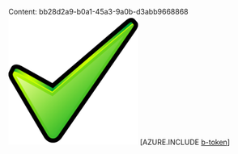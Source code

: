 Content: bb28d2a9-b0a1-45a3-9a0b-d3abb9668868![image](692612ef-aa54-44b1-b6f3-c74d7e2c584a.png)
[AZURE.INCLUDE [b-token](5687d775-f206-4638-aa50-862e12113711.md)]
